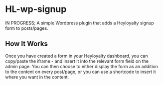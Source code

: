 # HL-wp-signup
IN PROGRESS; A simple Wordpress plugin that adds a Heyloyalty signup form to posts/pages.

## How It Works
Once you have created a form in your Heyloyalty dashboard, you can copy/paste the iframe - and insert it into the relevant form field on the admin page. You can then choose to either display the form as an addition to the content on every post/page, or you can use a shortcode to insert it where you want in the content.
